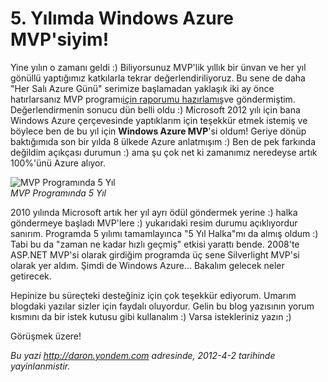 # 5. Yılımda Windows Azure MVP'siyim! 

Yine yılın o zamanı geldi :) Biliyorsunuz MVP'lik yıllık bir ünvan ve
her yıl gönüllü yaptığımız katkılarla tekrar değerlendiriliyoruz. Bu
sene de daha "Her Salı Azure Günü" serimize başlamadan yaklaşık iki ay
önce hatırlarsanız MVP programı[için raporumu
hazırlamış](http://daron.yondem.com/tr/post/2011_Yili_Ilgi_Alanlarim)ve
göndermiştim. Değerlendirmenin sonucu dün belli oldu :) Microsoft 2012
yılı için bana Windows Azure çerçevesinde yaptıklarım için teşekkür
etmek istemiş ve böylece ben de bu yıl için **Windows Azure MVP**'si
oldum! Geriye dönüp baktığımıda son bir yılda 8 ülkede Azure anlatmışım
:) Ben de pek farkında değildim açıkçası durumun :) ama şu çok net ki
zamanımız neredeyse artık 100%'ünü Azure alıyor.

![MVP Programında 5
Yıl](../media/Besinci_Yilimda_Windows_Azure_MVP_siyim/mvp2012.jpg)\
*MVP Programında 5 Yıl*

2010 yılında Microsoft artık her yıl ayrı ödül göndermek yerine :) halka
göndermeye başladı MVP'lere :) yukarıdaki resim durumu açıklıyordur
sanırım. Programda 5 yılımı tamamlayınca "5 Yıl Halka"mı da almış oldum
:) Tabi bu da "zaman ne kadar hızlı geçmiş" etkisi yarattı bende.
2008'te ASP.NET MVP'si olarak girdiğim programda üç sene Silverlight
MVP'si olarak yer aldım. Şimdi de Windows Azure... Bakalım gelecek neler
getirecek.

Hepinize bu süreçteki desteğiniz için çok teşekkür ediyorum. Umarım
blogdaki yazılar sizler için faydalı oluyordur. Gelin bu blog yazısının
yorum kısmını da bir istek kutusu gibi kullanalım :) Varsa istekleriniz
yazın ;)

Görüşmek üzere!


*Bu yazi http://daron.yondem.com adresinde, 2012-4-2 tarihinde yayinlanmistir.*